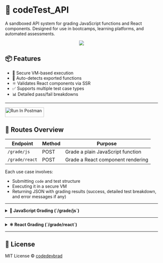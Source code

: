# 🧪 codeTest\_API

A sandboxed API system for grading JavaScript functions and React components.
Designed for use in bootcamps, learning platforms, and automated assessments.

<div align="center">
    <img src="https://github.com/user-attachments/assets/a0923fb8-57fa-4f65-9458-7726af44c0ac" />
</div>


## 📦 Features

* 🔐 Secure VM-based execution
* 🧠 Auto-detects exported functions
* ⚛️ Validates React components via SSR
* ✅ Supports multiple test case types
* 📊 Detailed pass/fail breakdowns

---

 [<img src="https://run.pstmn.io/button.svg" alt="Run In Postman" style="width: 128px; height: 32px;">](https://god.gw.postman.com/run-collection/26546434-10114a3a-e3ae-4bd9-b82e-da7b09b13921?action=collection%2Ffork&source=rip_markdown&collection-url=entityId%3D26546434-10114a3a-e3ae-4bd9-b82e-da7b09b13921%26entityType%3Dcollection%26workspaceId%3Db69cebcc-6cbf-4e00-8cbd-9db4089513ed)


## 📁 Routes Overview

| Endpoint       | Method | Purpose                           |
| -------------- | ------ | --------------------------------- |
| `/grade/js`    | POST   | Grade a plain JavaScript function |
| `/grade/react` | POST   | Grade a React component rendering |

Each use case involves:

* Submitting `code` and test structure
* Executing it in a secure VM
* Returning JSON with grading results (success, detailed test breakdown, and error messages if any)

---

<details>
<summary><strong>🔧 JavaScript Grading (`/grade/js`)</strong></summary>

### 📅 Purpose

Grading vanilla or TypeScript JavaScript functions. The system auto-detects the first defined function in the code block and evaluates it against structured test cases.

### 🧪 Tech Stack Used

| Tool           | Purpose                            |
| -------------- | ---------------------------------- |
| `@babel/core`  | Transpile submitted JS to CommonJS |
| `vm` (Node.js) | Execute code safely in a sandbox   |
| TypeScript     | Define request/response contracts  |

### 📥 Request Body

```ts
interface GradeRequestBody {
  code: string;
  tests: RawTestCase[];
}

interface RawTestCase {
  args: Argument[];
  expected: Expected;
}

interface Argument {
  value: string;
  type: ExpectedType;
}

interface Expected {
  value: string;
  type: ExpectedType;
}

type ExpectedType =
  | "string"
  | "number"
  | "boolean"
  | "array"
  | "object"
  | "null"
  | "undefined";
```

### 📄 Example Request

```json
{
    "code": "function addNumbers(a, b) {\n  return a + b;\n}",
    "tests": [
        {
            "args": [
                {
                    "value": "2",
                    "type": "number"
                },
                {
                    "value": "3",
                    "type": "number"
                }
            ],
            "expected": {
                "value": "5",
                "type": "number"
            }
        },
        {
            "args": [
                {
                    "value": "-1",
                    "type": "number"
                },
                {
                    "value": "1",
                    "type": "number"
                }
            ],
            "expected": {
                "value": "0",
                "type": "number"
            }
        },
        {
            "args": [
                {
                    "value": "0",
                    "type": "number"
                },
                {
                    "value": "0",
                    "type": "number"
                }
            ],
            "expected": {
                "value": "0",
                "type": "number"
            }
        }
    ]
}
```

📝 **Explanation**:

* The user submits a simple addNumbers(a, b) function that returns the sum of two values.
* Three test cases are defined:
   * Adding 2 and 3, expecting 5
   * Adding -1 and 1, expecting 0
   * Adding 0 and 0, expecting 0

* Each argument value is passed as a string along with its type (number), which the backend parses correctly before invoking the function.
* The function is parsed and auto-exported by the backend.
* The function is executed in a sandbox using Node’s VM and Babel.
* Each output is compared to the expected result using JSON.stringify() equality checks.


### ✅ Response

```ts
{
    "success": true,
    "message": "All tests passed!",
    "results": [
        {
            "test": "Test #1",
            "input": [
                {
                    "value": 2,
                    "type": "number"
                },
                {
                    "value": 3,
                    "type": "number"
                }
            ],
            "expected": {
                "value": 5,
                "type": "number"
            },
            "output": 5,
            "passed": true
        },
        {
            "test": "Test #2",
            "input": [
                {
                    "value": -1,
                    "type": "number"
                },
                {
                    "value": 1,
                    "type": "number"
                }
            ],
            "expected": {
                "value": 0,
                "type": "number"
            },
            "output": 0,
            "passed": true
        },
        {
            "test": "Test #3",
            "input": [
                {
                    "value": 0,
                    "type": "number"
                },
                {
                    "value": 0,
                    "type": "number"
                }
            ],
            "expected": {
                "value": 0,
                "type": "number"
            },
            "output": 0,
            "passed": true
        }
    ]
}
```

</details>

---

<details>
<summary><strong>⚛️ React Grading (`/grade/react`)</strong></summary>

### 📅 Purpose

Evaluates a submitted React component by rendering it with given props and checking for:

* HTML tags
* Presence of text
* Prop type validity

### 🧪 Tech Stack Used

| Tool                         | Purpose                                   |
| ---------------------------- | ----------------------------------------- |
| `@babel/core`                | Transpile JSX and ES6 to CommonJS         |
| `react` & `react-dom/server` | Render component to static HTML           |
| `jsdom`                      | Parse and inspect rendered HTML in memory |
| `vm` (Node.js)               | Safe execution of compiled React code     |
| TypeScript                   | Type-checking and interfaces              |

### 📥 Request Body

```ts
export interface TagValidation {
    tag: string;
    expectedToPass?: boolean; // defaults to true if omitted
}

export interface TextValidation {
    text: string;
    expectedToPass?: boolean; // defaults to true if omitted
}

export interface PropTypeValidation {
    name: string;
    type: 'string' | 'number' | 'boolean' | 'object' | 'undefined' | 'function';
}

export interface TestValidations {
    tags?: (string | TagValidation)[];
    includesText?: (string | TextValidation)[];
}

export interface GlobalValidations extends TestValidations {
    props?: PropTypeValidation[];
}

export interface TestCase {
    props: Record<string, any>;
    validations?: TestValidations;
}

export interface ReactTestSuite {
    title: string;
    testCases: TestCase[];
    validations?: GlobalValidations;
}
```

### 📄 Example Request

```json

{
  "code": "import React from 'react';\n\nexport default function ConditionalMessage({ show }) {\n  return (\n    <div>\n      {show && <p>You can see me!</p>}\n    </div>\n  );\n}",
  "tests": {
    "tests": [
      {
        "props": { "show": true },
        "validations": {
          "tags": [
            { "tag": "p", "expectedToPass": true }
          ],
          "includesText": [
            { "text": "You can see me!", "expectedToPass": true }
          ]
        }
      },
      {
        "props": { "show": false },
        "validations": {
          "tags": [
            { "tag": "p", "expectedToPass": false }
          ],
          "includesText": [
            { "text": "You can see me!", "expectedToPass": false }
          ]
        }
      }
    ],
    "validations": {
      "props": [
        { "name": "show", "type": "boolean" }
      ]
    }
  }
}
```

📝 **Explanation**:

* Component renders: `<p>Hello Brad!</p>`
* HTML is checked for presence of `<p>` and text `Hello Brad!`
* Also validates `name` prop is of type `string`
* Returns success and validation results

### ✅ Response

```ts
{
  "success": true,
  "message": "",
  "results": [
    {
      "props": { "show": true },
      "html": "<div><p>You can see me!</p></div>",
      "validations": [
        {
          "type": "tag",
          "tag": "p",
          "found": true,
          "expectedToPass": true,
          "passed": true
        },
        {
          "type": "text",
          "text": "You can see me!",
          "found": true,
          "expectedToPass": true,
          "passed": true
        },
        {
          "type": "propType",
          "name": "show",
          "expected": "boolean",
          "actual": "boolean",
          "passed": true
        }
      ],
      "passed": true
    },
    {
      "props": { "show": false },
      "html": "<div></div>",
      "validations": [
        {
          "type": "tag",
          "tag": "p",
          "found": false,
          "expectedToPass": false,
          "passed": true
        },
        {
          "type": "text",
          "text": "You can see me!",
          "found": false,
          "expectedToPass": false,
          "passed": true
        },
        {
          "type": "propType",
          "name": "show",
          "expected": "boolean",
          "actual": "boolean",
          "passed": true
        }
      ],
      "passed": true
    }
  ]
}
```

</details>

------

## 📄 License

MIT License © [codedevbrad](https://github.com/codedevbrad)
